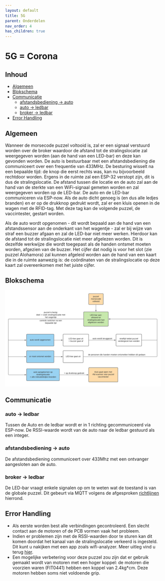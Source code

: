 ```yaml
---
layout: default
title: 5G
parent: Onderdelen
nav_order: 4
has_children: true
---
```


# 5G = Corona

## Inhoud
 
- [Algemeen](#Algemeen)
- [Blokschema](#Blokschema)
- [Communicatie](#Communicatie)
  - [afstandsbediening -> auto](#afstandsbediening---auto)
  - [auto -> ledbar](#auto---ledbar)
  - [broker -> ledbar](#broker---ledbar) 
- [Error Handling](#Error-Handling)
 

## Algemeen
Wanneer de morsecode puzzel voltooid is, zal er een signaal verstuurd worden over de broker waardoor de afstand tot de stralingslocatie zal weergegeven worden (aan de hand van een LED-bar) en deze kan gevonden worden. De auto is bestuurbaar met een afstandsbediening die communiceert over een frequentie van 433MHz. De besturing wisselt na een bepaalde tijd: de knop die eerst rechts was, kan nu bijvoorbeeld rechtdoor worden.
Ergens in de ruimte zal een ESP-32 verstopt zijn, dit is dus de stralingslocatie. De afstand tussen die locatie en de auto zal aan de hand van de sterkte van een WiFi-signaal gemeten worden en zal weergegeven worden op de LED-bar. De auto en de LED-bar communiceren via ESP-now. Als de auto dicht genoeg is (en dus alle ledjes branden) en er op de drukknop gedrukt wordt, zal er een kluis openen in de wagen met de RFID-tag. Met deze tag kan de volgende puzzel, de vaccintester, gestart worden.

Als de auto wordt opgenomen - dit wordt bepaald aan de hand van een afstandssensor aan de onderkant van het wagentje - zal er bij wijze van straf een buzzer afgaan en zal de LED-bar niet meer werken. Hierdoor kan de afstand tot de stralingslocatie niet meer afgelezen worden. Dit is dezelfde werkwijze die wordt toegepast als de handen ontsmet moeten worden, afgezien van de buzzer.
Het cijfer dat nodig is voor het slot (zie puzzel Alohamora) zal kunnen afgeleid worden aan de hand van een kaart die in de ruimte aanwezig is: de coördinaten van de stralingslocatie op deze kaart zal overeenkomen met het juiste cijfer.

## Blokschema
![blok schema](blokschema.png)
## Communicatie
### auto -> ledbar
Tussen de Auto en de ledbar wordt er in 1 richting gecommuniceerd via ESP-now. De RSSI-waarde wordt van de auto naar de ledbar gestuurd als een integer.
### afstandsbediening -> auto
De afstandsbediening communiceert over 433Mhz met een ontvanger aangesloten aan de auto.
### broker -> ledbar
De LED-bar vraagt enkele signalen op om te weten wat de toestand is van de globale puzzel. Dit gebeurt via MQTT volgens de afgesproken [richtlijnen](https://project-es-20-21.github.io/General/MQTTchannels.html) hierrond.

## Error Handling
- Als eerste worden best alle verbindingen gecontroleerd. Een slecht contact aan de motoren of de PCB vormen vaak het probleem.
- Indien er problemen zijn met de RSSI-waarden door te sturen kan dit komen doordat het kanaal van de stralingslocatie verkeerd is ingesteld. Dit kunt u nakijken met een app zoals wifi-analyzer. Meer uitleg vind u terug [hier](https://project-es-20-21.github.io/General/docs/5g/software.html#Opmerkingen).
- Een mogelijke verbetering voor deze puzzel zou zijn dat er gebruik gemaakt wordt van motoren met een hoger koppel: de motoren die voorzien waren (FIT0441) hebben een koppel van 2.4kg\*cm. Deze motoren hebben soms niet voldoende grip.
